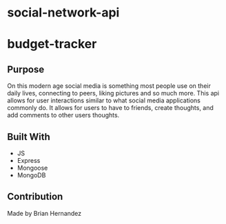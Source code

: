 # social-network-api

# budget-tracker

## Purpose
On this modern age social media is something most people use on their daily lives, 
connecting to peers, liking pictures and so much more. This api allows for user interactions
similar to what social media applications commonly do. It allows for users to have to friends, create thoughts, and add comments to other users
thoughts.

## Built With
* JS
* Express
* Mongoose
* MongoDB

## Contribution
Made by Brian Hernandez
